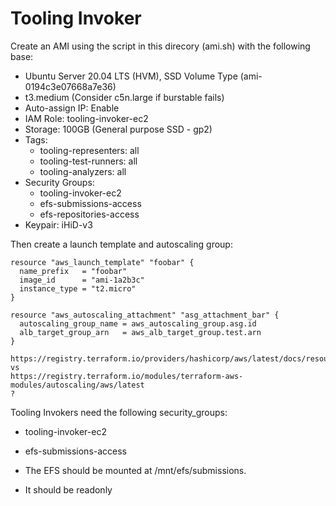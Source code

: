 # Tooling Invoker

Create an AMI using the script in this direcory (ami.sh) with the following base:
- Ubuntu Server 20.04 LTS (HVM), SSD Volume Type (ami-0194c3e07668a7e36)
- t3.medium (Consider c5n.large if burstable fails)
- Auto-assign IP: Enable
- IAM Role: tooling-invoker-ec2
- Storage: 100GB (General purpose SSD - gp2)
- Tags:
  - tooling-representers: all
  - tooling-test-runners: all
  - tooling-analyzers: all
- Security Groups: 
  - tooling-invoker-ec2
  - efs-submissions-access
  - efs-repositories-access
- Keypair: iHiD-v3

Then create a launch template and autoscaling group:

```
resource "aws_launch_template" "foobar" {
  name_prefix   = "foobar"
  image_id      = "ami-1a2b3c"
  instance_type = "t2.micro"
}

resource "aws_autoscaling_attachment" "asg_attachment_bar" {
  autoscaling_group_name = aws_autoscaling_group.asg.id
  alb_target_group_arn   = aws_alb_target_group.test.arn
}

https://registry.terraform.io/providers/hashicorp/aws/latest/docs/resources/autoscaling_group
vs
https://registry.terraform.io/modules/terraform-aws-modules/autoscaling/aws/latest
?
```

Tooling Invokers need the following security_groups:
- tooling-invoker-ec2
- efs-submissions-access 

- The EFS should be mounted at /mnt/efs/submissions.
- It should be readonly

